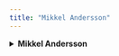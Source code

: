 ```yaml
---
title: "Mikkel Andersson"
---
```

<details>
  <summary><strong>Mikkel Andersson</strong></summary>
  <p><i>Melodi: Yellow Submarine</i><br><br>
  Vi vil ha’ et hold kun med Mikkel Andersson<br>
  Mikkel Andersson<br>
  Mikkel Andersson<br>
  Vi vil ha’ et hold kun med Mikkel Andersson<br>
  Mikkel Andersson<br>
  Mikkel Andersson<br><br>
  Nummer 1 er Andersson<br>
  Nummer 2 er Andersson<br>
  Nummer 3 er Andersson<br>
  Nummer 4 er Andersson<br>
  Nummer 5 er Andersson<br>
  Nummer 6 er Andersson<br>
  Nummer 7 er Andersson<br>
  Nummer 8 er Andersson<br>
  Nummer 9 er Andersson<br>
  Nummer 10 er Andersson<br>
  Nummer 11 er Andersson</p>
</details>
